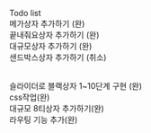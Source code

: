 Todo list
<br>
메가상자 추가하기 (완) <br>
끝내줘요상자 추가하기 (완) <br>
대규모상자 추가하기 (완) <br>
샌드박스상자 추가하기 (취소) <br><br>

슬라이더로 블랙상자 1~10단계 구현 (완)<Br>
css작업(완)<br>
대규모 8티상자 추가하기(완) <br>
라우팅 기능 추가(완)

